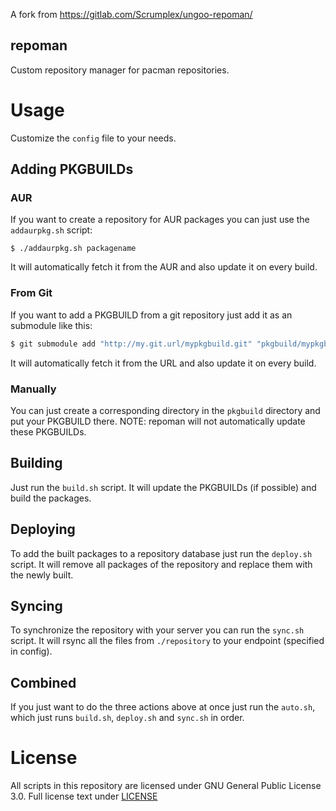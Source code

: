 A fork from https://gitlab.com/Scrumplex/ungoo-repoman/

repoman
-----
Custom repository manager for pacman repositories.

# Usage
Customize the `config` file to your needs.

## Adding PKGBUILDs
### AUR
If you want to create a repository for AUR packages you can just use the `addaurpkg.sh` script:
```
$ ./addaurpkg.sh packagename
```
It will automatically fetch it from the AUR and also update it on every build.

### From Git
If you want to add a PKGBUILD from a git repository just add it as an submodule like this:
```sh
$ git submodule add "http://my.git.url/mypkgbuild.git" "pkgbuild/mypkgbuild"
```
It will automatically fetch it from the URL and also update it on every build.

### Manually
You can just create a corresponding directory in the `pkgbuild` directory and put your PKGBUILD there. NOTE: repoman will not automatically update these PKGBUILDs.

## Building
Just run the `build.sh` script. It will update the PKGBUILDs (if possible) and build the packages.

## Deploying
To add the built packages to a repository database just run the `deploy.sh` script. It will remove all packages of the repository and replace them with the newly built.

## Syncing
To synchronize the repository with your server you can run the `sync.sh` script. It will rsync all the files from `./repository` to your endpoint (specified in config).

## Combined
If you just want to do the three actions above at once just run the `auto.sh`, which just runs `build.sh`, `deploy.sh` and `sync.sh` in order.

# License
All scripts in this repository are licensed under GNU General Public License 3.0. Full license text under [LICENSE](LICENSE)
